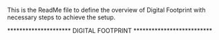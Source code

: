 This is the ReadMe file to define the overview of Digital Footprint with necessary steps to achieve the setup.

********************* DIGITAL FOOTPRINT **************************

<!---
ReflectionsQAAutomation/ReflectionsQAAutomation is a ✨ special ✨ repository because its `README.md` (this file) appears on your GitHub profile.
You can click the Preview link to take a look at your changes.
--->
